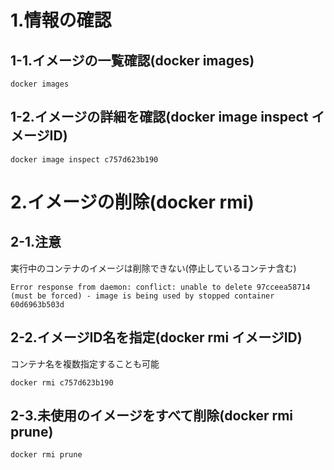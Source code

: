 # 1.情報の確認

## 1-1.イメージの一覧確認(docker images)

```
docker images
```

## 1-2.イメージの詳細を確認(docker image inspect イメージID)

```
docker image inspect c757d623b190
```

# 2.イメージの削除(docker rmi)

## 2-1.注意

実行中のコンテナのイメージは削除できない(停止しているコンテナ含む)

```
Error response from daemon: conflict: unable to delete 97cceea58714 (must be forced) - image is being used by stopped container 60d6963b503d
```

## 2-2.イメージID名を指定(docker rmi イメージID)

コンテナ名を複数指定することも可能

```
docker rmi c757d623b190
```

## 2-3.未使用のイメージをすべて削除(docker rmi prune)

```
docker rmi prune
```

